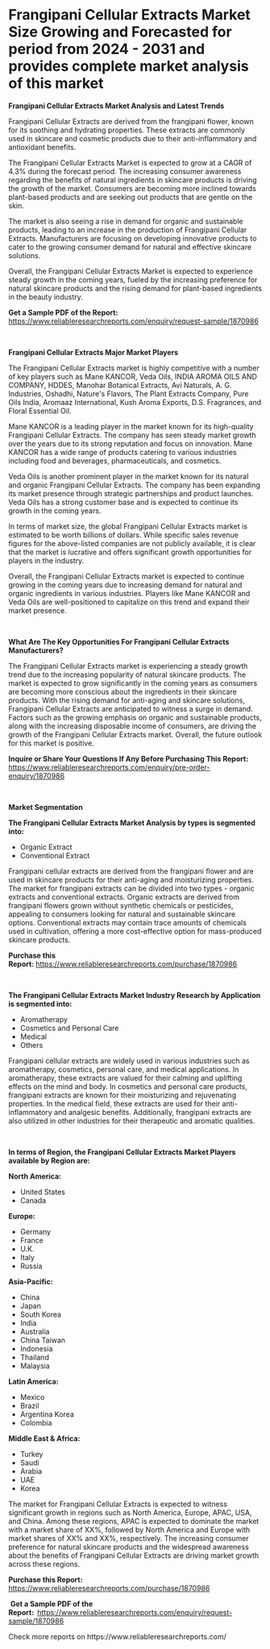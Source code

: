 <p><h1>Frangipani Cellular Extracts Market Size Growing and Forecasted for period from 2024 - 2031 and provides complete market analysis of this market</h1></p><p><strong>Frangipani Cellular Extracts Market Analysis and Latest Trends</strong></p>
<p><p>Frangipani Cellular Extracts are derived from the frangipani flower, known for its soothing and hydrating properties. These extracts are commonly used in skincare and cosmetic products due to their anti-inflammatory and antioxidant benefits.</p><p>The Frangipani Cellular Extracts Market is expected to grow at a CAGR of 4.3% during the forecast period. The increasing consumer awareness regarding the benefits of natural ingredients in skincare products is driving the growth of the market. Consumers are becoming more inclined towards plant-based products and are seeking out products that are gentle on the skin.</p><p>The market is also seeing a rise in demand for organic and sustainable products, leading to an increase in the production of Frangipani Cellular Extracts. Manufacturers are focusing on developing innovative products to cater to the growing consumer demand for natural and effective skincare solutions.</p><p>Overall, the Frangipani Cellular Extracts Market is expected to experience steady growth in the coming years, fueled by the increasing preference for natural skincare products and the rising demand for plant-based ingredients in the beauty industry.</p></p>
<p><strong>Get a Sample PDF of the Report:&nbsp;</strong> <a href="https://www.reliableresearchreports.com/enquiry/request-sample/1870986">https://www.reliableresearchreports.com/enquiry/request-sample/1870986</a></p>
<p>&nbsp;</p>
<p><strong>Frangipani Cellular Extracts Major Market Players</strong></p>
<p><p>The Frangipani Cellular Extracts market is highly competitive with a number of key players such as Mane KANCOR, Veda Oils, INDIA AROMA OILS AND COMPANY, HDDES, Manohar Botanical Extracts, Avi Naturals, A. G. Industries, Oshadhi, Nature's Flavors, The Plant Extracts Company, Pure Oils India, Aromaaz International, Kush Aroma Exports, D.S. Fragrances, and Floral Essential Oil.</p><p>Mane KANCOR is a leading player in the market known for its high-quality Frangipani Cellular Extracts. The company has seen steady market growth over the years due to its strong reputation and focus on innovation. Mane KANCOR has a wide range of products catering to various industries including food and beverages, pharmaceuticals, and cosmetics.</p><p>Veda Oils is another prominent player in the market known for its natural and organic Frangipani Cellular Extracts. The company has been expanding its market presence through strategic partnerships and product launches. Veda Oils has a strong customer base and is expected to continue its growth in the coming years.</p><p>In terms of market size, the global Frangipani Cellular Extracts market is estimated to be worth billions of dollars. While specific sales revenue figures for the above-listed companies are not publicly available, it is clear that the market is lucrative and offers significant growth opportunities for players in the industry.</p><p>Overall, the Frangipani Cellular Extracts market is expected to continue growing in the coming years due to increasing demand for natural and organic ingredients in various industries. Players like Mane KANCOR and Veda Oils are well-positioned to capitalize on this trend and expand their market presence.</p></p>
<p>&nbsp;</p>
<p><strong>What Are The Key Opportunities For Frangipani Cellular Extracts Manufacturers?</strong></p>
<p><p>The Frangipani Cellular Extracts market is experiencing a steady growth trend due to the increasing popularity of natural skincare products. The market is expected to grow significantly in the coming years as consumers are becoming more conscious about the ingredients in their skincare products. With the rising demand for anti-aging and skincare solutions, Frangipani Cellular Extracts are anticipated to witness a surge in demand. Factors such as the growing emphasis on organic and sustainable products, along with the increasing disposable income of consumers, are driving the growth of the Frangipani Cellular Extracts market. Overall, the future outlook for this market is positive.</p></p>
<p><strong>Inquire or Share Your Questions If Any Before Purchasing This Report:</strong> <a href="https://www.reliableresearchreports.com/enquiry/pre-order-enquiry/1870986">https://www.reliableresearchreports.com/enquiry/pre-order-enquiry/1870986</a></p>
<p>&nbsp;</p>
<p><strong>Market Segmentation</strong></p>
<p><strong>The Frangipani Cellular Extracts Market Analysis by types is segmented into:</strong></p>
<p><ul><li>Organic Extract</li><li>Conventional Extract</li></ul></p>
<p><p>Frangipani cellular extracts are derived from the frangipani flower and are used in skincare products for their anti-aging and moisturizing properties. The market for frangipani extracts can be divided into two types - organic extracts and conventional extracts. Organic extracts are derived from frangipani flowers grown without synthetic chemicals or pesticides, appealing to consumers looking for natural and sustainable skincare options. Conventional extracts may contain trace amounts of chemicals used in cultivation, offering a more cost-effective option for mass-produced skincare products.</p></p>
<p><strong>Purchase this Report:&nbsp;</strong><a href="https://www.reliableresearchreports.com/purchase/1870986">https://www.reliableresearchreports.com/purchase/1870986</a></p>
<p>&nbsp;</p>
<p><strong>The Frangipani Cellular Extracts Market Industry Research by Application is segmented into:</strong></p>
<p><ul><li>Aromatherapy</li><li>Cosmetics and Personal Care</li><li>Medical</li><li>Others</li></ul></p>
<p><p>Frangipani cellular extracts are widely used in various industries such as aromatherapy, cosmetics, personal care, and medical applications. In aromatherapy, these extracts are valued for their calming and uplifting effects on the mind and body. In cosmetics and personal care products, frangipani extracts are known for their moisturizing and rejuvenating properties. In the medical field, these extracts are used for their anti-inflammatory and analgesic benefits. Additionally, frangipani extracts are also utilized in other industries for their therapeutic and aromatic qualities.</p></p>
<p>&nbsp;</p>
<p><strong>In terms of Region, the Frangipani Cellular Extracts Market Players available by Region are:</strong></p>
<p>
    <p> <strong> North America: </strong>
        <ul>
            <li>United States</li>
            <li>Canada</li>
        </ul>
        </p> 
    <p> <strong> Europe: </strong>
        <ul>
            <li>Germany</li>
            <li>France</li>
            <li>U.K.</li>
            <li>Italy</li>
            <li>Russia</li>
        </ul>
        </p> 
    <p> <strong> Asia-Pacific: </strong>
        <ul>
            <li>China</li>
            <li>Japan</li>
            <li>South Korea</li>
            <li>India</li>
            <li>Australia</li>
            <li>China Taiwan</li>
            <li>Indonesia</li>
            <li>Thailand</li>
            <li>Malaysia</li>
        </ul>
        </p> 
    <p> <strong> Latin America: </strong>
        <ul>
            <li>Mexico</li>
            <li>Brazil</li>
            <li>Argentina Korea</li>
            <li>Colombia</li>
        </ul>
        </p> 
    <p> <strong> Middle East & Africa: </strong>
        <ul>
            <li>Turkey</li>
            <li>Saudi</li>
            <li>Arabia</li>
            <li>UAE</li>
            <li>Korea</li>
        </ul>
    </p>
    </p>
<p><p>The market for Frangipani Cellular Extracts is expected to witness significant growth in regions such as North America, Europe, APAC, USA, and China. Among these regions, APAC is expected to dominate the market with a market share of XX%, followed by North America and Europe with market shares of XX% and XX%, respectively. The increasing consumer preference for natural skincare products and the widespread awareness about the benefits of Frangipani Cellular Extracts are driving market growth across these regions.</p></p>
<p><strong>Purchase this Report: </strong><a href="https://www.reliableresearchreports.com/purchase/1870986">https://www.reliableresearchreports.com/purchase/1870986</a></p>
<p>&nbsp;<strong>Get a Sample PDF of the Report:&nbsp;&nbsp;</strong><a href="https://www.reliableresearchreports.com/enquiry/request-sample/1870986">https://www.reliableresearchreports.com/enquiry/request-sample/1870986</a></p>
<p><strong></strong></p>
<p>Check more reports on https://www.reliableresearchreports.com/</p>